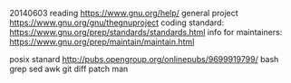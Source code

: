 20140603
reading https://www.gnu.org/help/
general project https://www.gnu.org/gnu/thegnuproject
coding standard: https://www.gnu.org/prep/standards/standards.html
info for maintainers: https://www.gnu.org/prep/maintain/maintain.html

posix stanard http://pubs.opengroup.org/onlinepubs/9699919799/
bash
grep
sed
awk
git
diff
patch
man
